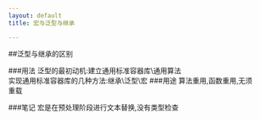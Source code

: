 ```yaml
---
layout: default
title: 宏与泛型与继承

---
```


##泛型与继承的区别

###用法
泛型的最初动机:建立通用标准容器库\通用算法  
实现通用标准容器库的几种方法:继承\泛型\宏
###用途
算法重用,函数重用,无须重载  

###笔记
宏是在预处理阶段进行文本替换,没有类型检查